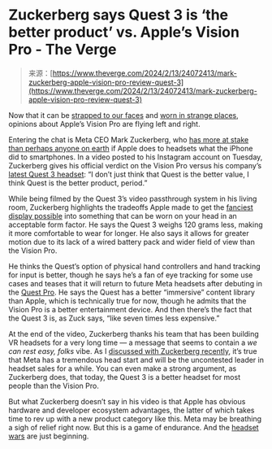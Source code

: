 <!--yml
category: 未分类
date: 2024-05-27 14:51:16
-->

# Zuckerberg says Quest 3 is ‘the better product’ vs. Apple’s Vision Pro - The Verge

> 来源：[https://www.theverge.com/2024/2/13/24072413/mark-zuckerberg-apple-vision-pro-review-quest-3](https://www.theverge.com/2024/2/13/24072413/mark-zuckerberg-apple-vision-pro-review-quest-3)

Now that it can be [strapped to our faces](/24054862/apple-vision-pro-review-vr-ar-headset-features-price) and [worn in strange places](/2024/2/6/24063317/vision-pro-viral-videos-tesla-cybertruck-autopilot), opinions about Apple’s Vision Pro are flying left and right.

Entering the chat is Meta CEO Mark Zuckerberg, who [has more at stake than perhaps anyone on earth](/22749919/mark-zuckerberg-facebook-meta-company-rebrand) if Apple does to headsets what the iPhone did to smartphones. In a video posted to his Instagram account on Tuesday, Zuckerberg gives his official verdict on the Vision Pro versus his company’s [latest Quest 3 headset](/23906313/meta-quest-3-review-vr-mixed-reality-headset): “I don’t just think that Quest is the better value, I think Quest is the better product, period.”

While being filmed by the Quest 3’s video passthrough system in his living room, Zuckerberg highlights the tradeoffs Apple made to get the [fanciest display possible](/23752959/apple-vision-pro-headset-hands-on-demo-impressions) into something that can be worn on your head in an acceptable form factor. He says the Quest 3 weighs 120 grams less, making it more comfortable to wear for longer. He also says it allows for greater motion due to its lack of a wired battery pack and wider field of view than the Vision Pro.

He thinks the Quest’s option of physical hand controllers and hand tracking for input is better, though he says he’s a fan of eye tracking for some use cases and teases that it will return to future Meta headsets after debuting in the [Quest Pro](/23451629/meta-quest-pro-vr-headset-horizon-review). He says the Quest has a better “immersive” content library than Apple, which is technically true for now, though he admits that the Vision Pro is a better entertainment device. And then there’s the fact that the Quest 3 is, as Zuck says, “like seven times less expensive.”

At the end of the video, Zuckerberg thanks his team that has been building VR headsets for a very long time — a message that seems to contain a *we can rest easy, folks* vibe. As I [discussed with Zuckerberg recently](/23889057/mark-zuckerberg-meta-ai-elon-musk-threads-quest-interview-decoder), it’s true that Meta has a tremendous head start and will be the uncontested leader in headset sales for a while. You can even make a strong argument, as Zuckerberg does, that today, the Quest 3 is a better headset for most people than the Vision Pro.

But what Zuckerberg doesn’t say in his video is that Apple has obvious hardware and developer ecosystem advantages, the latter of which takes time to rev up with a new product category like this. Meta may be breathing a sigh of relief right now. But this is a game of endurance. And the [headset wars](/2023/6/9/23758540/apple-headset-wars-meta-google-remote-work) are just beginning.